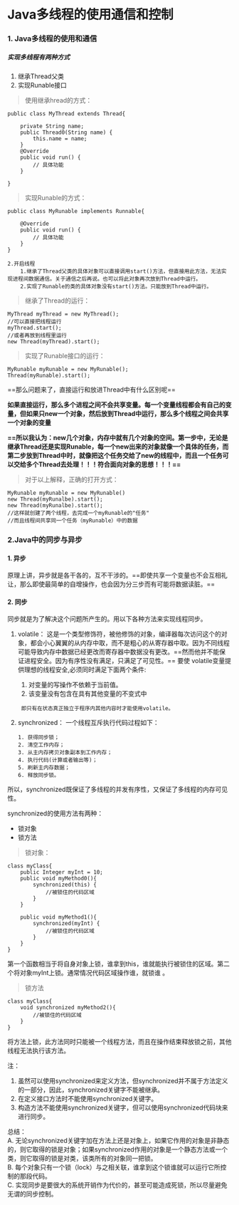 # Java多线程的使用通信和控制
### 1. Java多线程的使用和通信

##### 实现多线程有两种方式
1. 继承Thread父类
2. 实现Runable接口
> 使用继承hread的方式：

```
public class MyThread extends Thread{
	
	private String name;
	public Thread0(String name) {
		this.name = name;
	}
	@Override
	public void run() {
		// 具体功能
	}

}
```

> 实现Runable的方式：

```
public class MyRunable implements Runnable{

	@Override
	public void run() {
	    // 具体功能	
	}
}
```
    2.开启线程   
        1.继承了Thread父类的具体对象可以直接调用start()方法，但直接用此方法，无法实现进程间数据通信。关于通信之后再说。也可以将此对象再次放到Thread中运行。    
        2.实现了Runable的类的具体对象没有start()方法。只能放到Thread中运行。
> 继承了Thread的运行：
```
MyThread myThread = new MyThread();
//可以直接把线程运行
myThread.start();
//或者再放到线程里运行
new Thread(myThread).start();
```
> 实现了Runable接口的运行：


```
MyRunable myRunable = new MyRunable();
Thread(myRunable).start();
```
==那么问题来了，直接运行和放进Thread中有什么区别呢==

**如果直接运行，那么多个进程之间不会共享变量。每一个变量线程都会有自己的变量，但如果只new一个对象，然后放到Thread中运行，那么多个线程之间会共享一个对象的变量**

**==所以我认为：new几个对象，内存中就有几个对象的空间。第一步中，无论是继承Thread还是实现Runable，每一个new出来的对象就像一个具体的任务，而第二步放到Thread中时，就像把这个任务交给了new的线程中，而且一个任务可以交给多个Thread去处理！！！符合面向对象的思想！！！==**
> 对于以上解释，正确的打开方式：

```
MyRunable myRunable = new MyRunable()
new Thread(myRunalbe).start();
new Thread(myRunalbe).start();
//这样就创建了两个线程，去完成一个myRunable的"任务"
//而且线程间共享同一个任务（myRunable）中的数据
```

### 2.Java中的同步与异步

#### 1. 异步
原理上讲，异步就是各干各的，互不干涉的。==即使共享一个变量也不会互相礼让，那么即使最简单的自增操作，也会因为分三步而有可能将数据读脏。==
#### 2. 同步
同步就是为了解决这个问题所产生的。用以下各种方法来实现线程同步。    

1. volatile： 这是一个类型修饰符，被他修饰的对象，编译器每次访问这个的对象，都会小心翼翼的从内存中取，而不是粗心的从寄存器中取。因为不同线程可能导致内存中数据已经更改而寄存器中数据没有更改。==然而他并不能保证进程安全。因为有序性没有满足，只满足了可见性。== 要使 volatile变量提供理想的线程安全,必须同时满足下面两个条件:  
    1.   对变量的写操作不依赖于当前值。
    2.   该变量没有包含在具有其他变量的不变式中    
    
        即只有在状态真正独立于程序内其他内容时才能使用volatile。
 
2.  synchronized： 一个线程互斥执行代码过程如下：

        1. 获得同步锁；
        2. 清空工作内存；
        3. 从主内存拷贝对象副本到工作内存；
        4. 执行代码(计算或者输出等)；
        5. 刷新主内存数据；
        6. 释放同步锁。
所以，synchronized既保证了多线程的并发有序性，又保证了多线程的内存可见性。

synchronized的使用方法有两种：
- 锁对象
- 锁方法
> 锁对象：

```
class myClass{
    public Integer myInt = 10;
    public void myMethod0(){
        synchronized(this) {
            //被锁住的代码区域
        }
    }
    
    public void myMethod1(){
        synchronized(myInt) {
            //被锁住的代码区域
        }
    }
}
```
第一个函数相当于将自身对象上锁，谁拿到this，谁就能执行被锁住的区域。第二个将对象myInt上锁。通常情况代码区域操作谁，就锁谁 。
> 锁方法

```
class myClass{
    void synchronized myMethod2(){
        //被锁住的代码区域
    }
}
```
将方法上锁，此方法同时只能被一个线程方法，而且在操作结束释放锁之前，其他线程无法执行该方法。    

注：    
1. 虽然可以使用synchronized来定义方法，但synchronized并不属于方法定义的一部分，因此，synchronized关键字不能被继承。
2. 在定义接口方法时不能使用synchronized关键字。
3. 构造方法不能使用synchronized关键字，但可以使用synchronized代码块来进行同步。 

总结：  
A. 无论synchronized关键字加在方法上还是对象上，如果它作用的对象是非静态的，则它取得的锁是对象；如果synchronized作用的对象是一个静态方法或一个类，则它取得的锁是对类，该类所有的对象同一把锁。    
B. 每个对象只有一个锁（lock）与之相关联，谁拿到这个锁谁就可以运行它所控制的那段代码。    
C. 实现同步是要很大的系统开销作为代价的，甚至可能造成死锁，所以尽量避免无谓的同步控制。
